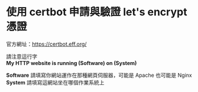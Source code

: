 # 使用 certbot 申請與驗證  let's encrypt 憑證

官方網址：https://certbot.eff.org/

請注意這行字  
**My HTTP website is running  (Software) on (System)**

**Software** 請填寫你網站運作在那種網頁伺服器，可能是 Apache 也可能是 Nginx  
**System** 請填寫這網站坐在哪個作業系統上

